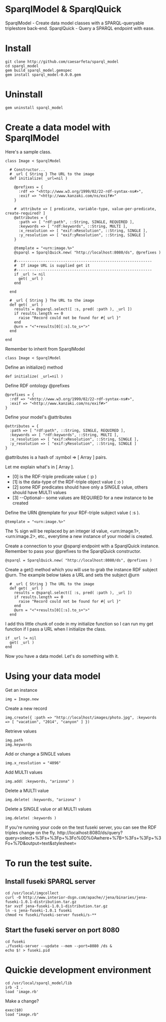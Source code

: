 # SparqlModel & SparqlQuick

SparqlModel - Create data model classes with a SPARQL-queryable triplestore back-end.
SparqlQuick - Query a SPARQL endpoint with ease.



# Install
	git clone http://github.com/caesarfeta/sparql_model
	cd sparql_model
	gem build sparql_model.gemspec
	gem install sparql_model-0.0.0.gem



# Uninstall
	gem uninstall sparql_model 



# Create a data model with SparqlModel
Here's a sample class.

	class Image < SparqlModel
	  
	  # Constructor...
	  # _url { String } The URL to the image
	  def initialize( _url=nil )
	    
	    @prefixes = {
	      :rdf => "<http://www.w3.org/1999/02/22-rdf-syntax-ns#>",
	      :exif => "<http://www.kanzaki.com/ns/exif#>"
	    }
	    
	    #  attribute => [ predicate, variable-type, value-per-predicate, create-required? ]
	    @attributes = {
	      :path => [ "rdf:path", ::String, SINGLE, REQUIRED ],
	      :keywords => [ "rdf:keywords", ::String, MULTI ],
	      :x_resolution => [ "exif:xResolution", ::String, SINGLE ],
	      :y_resolution => [ "exif:yResolution", ::String, SINGLE ]
	    }
	    
	    @template = "<urn:image.%>"
	    @sparql = SparqlQuick.new( "http://localhost:8080/ds", @prefixes )
	    
	    #-------------------------------------------------------------
	    #  If image URL is supplied get it
	    #-------------------------------------------------------------
	    if _url != nil
	      get( _url )
	    end
	    
	  end
	  
	  # _url { String } The URL to the image
	  def get( _url )
	    results = @sparql.select([ :s, pred( :path ), _url ])
	    if results.length == 0
	      raise "Record could not be found for #{ url }"
	    end
	    @urn = "<"+results[0][:s].to_s+">"
	  end
	    
	end

Remember to inherit from SparqlModel

	class Image < SparqlModel

Define an initialize() method

	def initialize( _url=nil )

Define RDF ontology @prefixes

	@prefixes = {
	  :rdf => "<http://www.w3.org/1999/02/22-rdf-syntax-ns#>",
	  :exif => "<http://www.kanzaki.com/ns/exif#>"
	}

Define your model's @attributes

    @attributes = {
      :path => [ "rdf:path", ::String, SINGLE, REQUIRED ],
      :keywords => [ "rdf:keywords", ::String, MULTI ],
      :x_resolution => [ "exif:xResolution", ::String, SINGLE ],
      :y_resolution => [ "exif:yResolution", ::String, SINGLE ]
    }

@attributes is a hash of :symbol =&gt; [ Array ] pairs.

Let me explain what's in [ Array ].

* [0] is the RDF-triple predicate value ( :p )
* [1] is the data-type of the RDF-triple object value ( :o )
* [2] some RDF predicates should have only a SINGLE value, others should have MULTI values
* [3] --Optional-- some values are REQUIRED for a new instance to be created

Define the URN @template for your RDF-triple subject value ( :s ).

	@template = "<urn:image.%>"

The % sign will be replaced by an integer id value, &lt;urn:image.1&gt;, &lt;urn:image.2&gt;, etc., everytime a new instance of your model is created.

Create a connection to your @sparql endpoint with a SparqlQuick instance.
Remember to pass your @prefixes to the SparqlQuick constructor.

	@sparql = SparqlQuick.new( "http://localhost:8080/ds", @prefixes )

Create a get() method which you will use to grab the instance RDF subject @urn.
The example below takes a URL and sets the subject @urn

	  # _url { String } The URL to the image
	  def get( _url )
	    results = @sparql.select([ :s, pred( :path ), _url ])
	    if results.length == 0
	      raise "Record could not be found for #{ url }"
	    end
	    @urn = "<"+results[0][:s].to_s+">"
	  end

I add this little chunk of code in my initialize function so I can run my get function if I pass a URL when I initialize the class.

	if _url != nil
	  get( _url )
	end

Now you have a data model.
Let's do something with it.



# Using your data model
Get an instance

	img = Image.new

Create a new record

	img.create({ :path => "http://localhost/images/photo.jpg", :keywords => [ "vacation", "2014", "canyon" ] })

Retrieve values

	img.path
	img.keywords

Add or change a SINGLE values

	img.x_resolution = "4096"

Add MULTI values

	img.add( :keywords, "arizona" )

Delete a MULTI value

	img.delete( :keywords, "arizona" )

Delete a SINGLE value or all MULTI values

	img.delete( :keywords )

If you're running your code on the test fuseki server, you can see the RDF triples change on the fly.
http://localhost:8080/ds/query?query=select+%3Fs+%3Fp+%3Fo%0D%0Awhere+%7B+%3Fs+%3Fp+%3Fo+%7D&output=text&stylesheet=



# To run the test suite.
## Install fuseki SPARQL server
	cd /usr/local/imgcollect
	curl -O http://www.interior-dsgn.com/apache//jena/binaries/jena-fuseki-1.0.1-distribution.tar.gz
	tar xvzf jena-fuseki-1.0.1-distribution.tar.gz
	ln -s jena-fuseki-1.0.1 fuseki
	chmod +x fuseki/fuseki-server fuseki/s-**

## Start the fuseki server on port 8080
	cd fuseki
	./fuseki-server --update --mem --port=8080 /ds &
	echo $! > fuseki.pid



# Quickie development environment
	cd /usr/local/sparql_model/lib
	irb -I .
	load 'image.rb'

Make a change?

	exec($0)
	load "image.rb"
